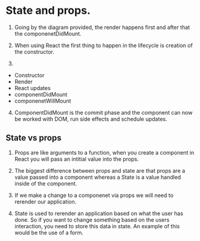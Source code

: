 # State and props.

1. Going by the diagram provided, the render happens first and after that the componenetDidMount.

2. When using React the first thing to happen in the lifecycle is creation of the constructor.

3.

- Constructor
- Render
- React updates
- componentDidMount
- componenetWillMount

4. ComponentDidMount is the commit phase and the component can now be worked with DOM, run side effects and schedule updates.

## State vs props

1. Props are like arguments to a function, when you create a component in React you will pass an intitial value into the props.

2. The biggest difference between props and state are that props are a value passed into a component whereas a State is a value handled inside of the component.

3. If we make a change to a componenet via props we will need to rerender our application.

4. State is used to rerender an application based on what the user has done. So if you want to change something based on the users interaction, you need to store this data in state. An example of this would be the use of a form.
